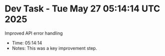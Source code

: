 # Dev Task - Tue May 27 05:14:14 UTC 2025
Improved API error handling
- Time: 05:14:14
- Notes: This was a key improvement step.
